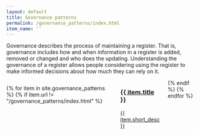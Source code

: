 ```yaml
---
layout: default
title: Governance patterns
permalink: /governance_patterns/index.html
item_name: ''
---
```



Governance describes the process of maintaining a register. That is,
governance includes how and when information in a register is added, removed
or changed and who does the updating. Understanding the governance of a
register allows people considering using the register to make informed
decisions about how much they can rely on it.

<div class="container">
<div class="columns">

{% for item in site.governance_patterns %}
{% if item.url != "/governance_patterns/index.html" %}
<div class="col-4 col-mx-auto col-mr-auto card-collection">
<a href="{{ site.baseurl }}{{ item.url }}">
<div class="card odi-{% cycle "purple", "orange", "pink", "light-blue", "red" %}">
<h3 class="card-header">
{{ item.title }}
</h3>
<div class="card-body">
<p>{{ item.short_desc }}</p>
</div>
</div>
</a>
</div>
{% endif %}
{% endfor %}

</div>
</div>
